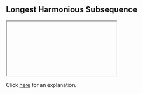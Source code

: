 ##  Longest Harmonious Subsequence 

<iframe></iframe>

Click [here](Explanation.md) for an explanation.

